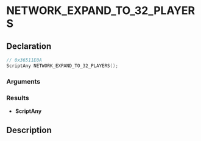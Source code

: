 # NETWORK_EXPAND_TO_32_PLAYERS

## Declaration
```cpp
// 0x36511E0A
ScriptAny NETWORK_EXPAND_TO_32_PLAYERS();
```

### Arguments

### Results
- **ScriptAny**

## Description

